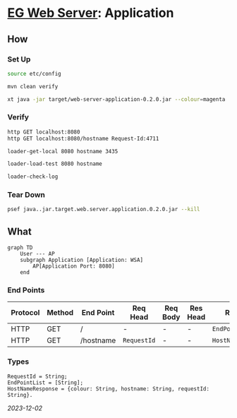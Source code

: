 


# [EG Web Server](../README.md): Application


## How

### Set Up
```Bash
source etc/config
```
```Bash
mvn clean verify
```
```Bash
xt java -jar target/web-server-application-0.2.0.jar --colour=magenta
```

### Verify
```Bash
http GET localhost:8080
http GET localhost:8080/hostname Request-Id:4711
```
```Bash
loader-get-local 8080 hostname 3435
```
```Bash
loader-load-test 8080 hostname
```
```Bash
loader-check-log
```

### Tear Down
```Bash
psef java..jar.target.web.server.application.0.2.0.jar --kill
```

## What
```mermaid
graph TD
    User --- AP
    subgraph Application [Application: WSA]
        AP[Application Port: 8080]
    end
```

### End Points
| Protocol | Method | End Point | Req Head    | Req Body | Res Head | Res Body           |
|----------|--------|-----------|-------------|----------|----------|--------------------|
| HTTP     | GET    | /         | -           | -        | -        | `EndPointList`     |
| HTTP     | GET    | /hostname | `RequestId` | -        | -        | `HostNameResponse` |

### Types

    RequestId = String;
    EndPointList = [String];
    HostNameResponse = {colour: String, hostname: String, requestId: String}.

*2023-12-02*
